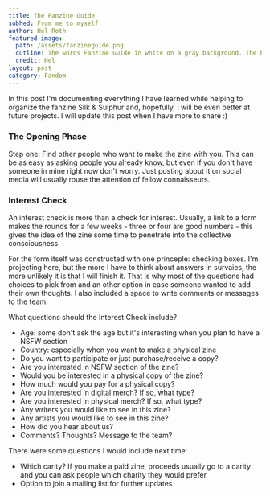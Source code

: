 ```yaml
---
title: The Fanzine Guide
subhed: From me to myself
author: Hel Roth
featured-image: 
  path: /assets/fanzineguide.png
  cutline: The words Fanzine Guide in white on a gray background. The background shows the opening words of the Wikipedia page on fanzines in low contrast. 
  credit: Hel
layout: post
category: Fandom
---
```


In this post I'm documenting everything I have learned while helping to organize the fanzine Silk & Sulphur and, hopefully, I will be even better at future projects. I will update this post when I have more to share :)

### The Opening Phase

Step one: Find other people who want to make the zine with you. This can be as easy as asking people you already know, but even if you don't have someone in mine right now don't worry. Just posting about it on social media will usually rouse the attention of fellow connaisseurs.

### Interest Check

An interest check is more than a check for interest. Usually, a link to a form makes the rounds for a few weeks - three or four are good numbers - this gives the idea of the zine some time to penetrate into the collective consciousness.

For the form itself was constructed with one princeple: checking boxes. I'm projecting here, but the more I have to think about answers in survaies, the more unlikely it is that I will finish it. That is why most of the questions had choices to pick from and an other option in case someone wanted to add their own thoughts. I also included a space to write comments or messages to the team.

What questions should the Interest Check include?

- Age: some don't ask the age but it's interesting when you plan to have a NSFW section
- Country: especially when you want to make a physical zine
- Do you want to participate or just purchase/receive a copy?
- Are you interested in NSFW section of the zine?
- Would you be interested in a physical copy of the zine?
- How much would you pay for a physical copy?
- Are you interested in digital merch? If so, what type?
- Are you interested in physical merch? If so, what type?
- Any writers you would like to see in this zine?
- Any artists you would like to see in this zine?
- How did you hear about us?
- Comments? Thoughts? Message to the team?

There were some questions I would include next time:

- Which carity? If you make a paid zine, proceeds usually go to a carity and you can ask people which charity they would prefer.
- Option to join a mailing list for further updates

